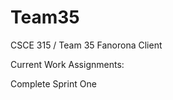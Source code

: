 Team35
====================

CSCE 315 / Team 35 Fanorona Client

Current Work Assignments:

Complete Sprint One

